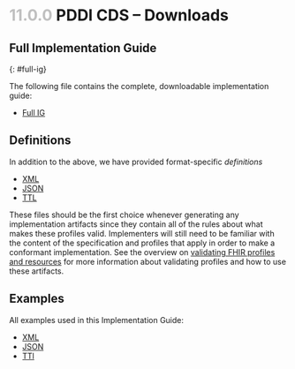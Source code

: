 # <span style="color:silver"> 11.0.0 </span>PDDI CDS – Downloads

## Full Implementation Guide
{: #full-ig}

The following file contains the complete, downloadable implementation guide:

- [Full IG](full-ig.zip)

## Definitions

In addition to the above, we have provided format-specific *definitions*
<ul>
    <li><a href="definitions.xml.zip">XML</a></li>
    <li><a href="definitions.json.zip">JSON</a></li>
    <li><a href="definitions.ttl.zip">TTL</a></li>
</ul>

These files should be the first choice whenever generating any implementation artifacts since they contain all of the rules about what makes these profiles valid.
    Implementers will still need to be familiar with the content of the specification and profiles that apply in order to make a conformant implementation.
    See the overview on <a href="http://hl7.org/fhir/validation.html">validating FHIR profiles and resources</a> for more information about validating profiles and how to use these artifacts.

<!---
## Schematrons

Schematrons are also available below:

<ul>
    <li><a href="careplan.sch">CarePlan</a></li>
    <li><a href="medicationrequest.sch">MedicationRequest</a></li>
    <li><a href="plandefinition.sch">PlanDefinition</a></li>
    <li><a href="requestgroup.sch">RequestGroup</a></li>
</ul>
--->

## Examples

All examples used in this Implementation Guide:

<ul>
    <li><a href="examples.xml.zip">XML</a></li>
    <li><a href="examples.json.zip">JSON</a></li>
    <li><a href="examples.ttl.zip">TTl</a></li>
</ul>
